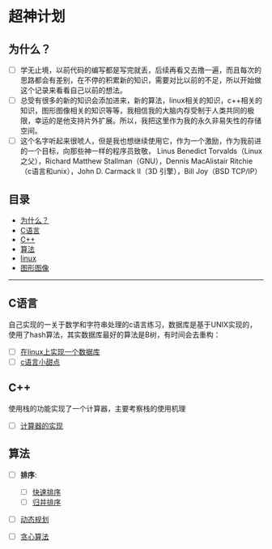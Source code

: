 # 超神计划

## 为什么？
- [ ] 学无止境，以前代码的编写都是写完就丢，后续再看又去撸一遍，而且每次的思路都会有差别，在不停的积累新的知识，需要对比以前的不足，所以开始做       这个记录来看看自己以前的想法。
- [ ] 总受有很多的新的知识会添加进来，新的算法，linux相关的知识，c++相关的知识，图形图像相关的知识等等，我相信我的大脑内存受制于人类共同的极         限，幸运的是他支持片外扩展。所以，我把这里作为我的永久非易失性的存储空间。
- [ ] 这个名字听起来很唬人，但是我也想继续使用它，作为一个激励，作为我前进的一个目标，向那些神一样的程序员致敬， Linus Benedict           Torvalds（Linux之父），Richard Matthew Stallman（GNU），Dennis MacAlistair Ritchie（c语言和unix），John D. Carmack II（3D 引擎），Bill Joy（BSD TCP/IP）

## 目录
- [为什么？](#为什么？)
- [C语言](#C语言)
- [C++](#C++)
- [算法](#算法)
- [linux](#linux)
- [图形图像](#图形图像)

---
## C语言
自己实现的一关于数学和字符串处理的c语言练习，数据库是基于UNIX实现的，使用了hash算法，其实数据库最好的算法是B树，有时间会去重构：
- [ ] [在linux上实现一个数据库](https://github.com/ShireHong/unix_c_db) 
- [ ] [c语言小甜点](https://github.com/ShireHong/algorithm-note/tree/master/c)

## C++
使用栈的功能实现了一个计算器，主要考察栈的使用机理
- [ ] [计算器的实现](https://github.com/ShireHong/algorithm-note/tree/master/c%2B%2B/calculator)

## 算法
- [ ]  **排序**:
    - [ ] [快速排序](https://github.com/ShireHong/algorithm-note/tree/master/sort) 
    - [ ] [归并排序](https://github.com/ShireHong/algorithm-note/tree/master/sort)
- [ ] [动态规划](https://github.com/ShireHong/algorithm-note/tree/master/dp) 
- [ ] [贪心算法](https://github.com/ShireHong/algorithm-note/tree/master/greedy) 

